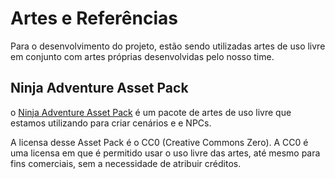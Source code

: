 # Artes e Referências
Para o desenvolvimento do projeto, estão sendo utilizadas artes de uso livre em conjunto com artes próprias desenvolvidas pelo nosso time.

## Ninja Adventure Asset Pack
o [Ninja Adventure Asset Pack](https://pixel-boy.itch.io/ninja-adventure-asset-pack) é um pacote de artes de uso livre que estamos utilizando para criar cenários e e NPCs.

A licensa desse Asset Pack é o CC0 (Creative Commons Zero). A CC0 é uma licensa em que é permitido usar o uso livre das artes, até mesmo para fins comerciais, sem a necessidade de atribuir créditos.